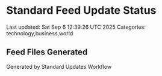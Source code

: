 # Standard Feed Update Status
Last updated: Sat Sep  6 12:39:26 UTC 2025
Categories: technology,business,world

## Feed Files Generated

Generated by Standard Updates Workflow

